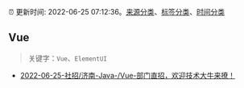 :alarm_clock: 更新时间: 2022-06-25 07:12:36。[来源分类](../README.md)、[标签分类](../TAGS.md)、[时间分类](../TIMELINE.md)

## Vue


> 关键字：`Vue`、`ElementUI`



- [2022-06-25-社招/济南-Java-/Vue-部门直招，欢迎技术大牛来撩！](https://www.v2ex.com/t/862124) 